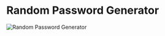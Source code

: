 # Random Password Generator
![Random Password Generator](https://internetseekho.com/wp-content/uploads/2020/07/Custom-Thumbnail.png)
